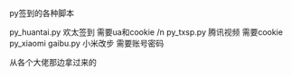 py签到的各种脚本

py_huantai.py  欢太签到  需要ua和cookie /n
py_txsp.py  腾讯视频 需要cookie
py_xiaomi gaibu.py   小米改步 需要账号密码


从各个大佬那边拿过来的
